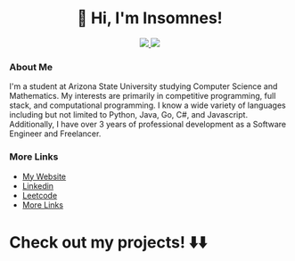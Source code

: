 <h1 align="center">👋 Hi, I'm Insomnes! </br></h1> 
<p align="center">
  <!--
  <a href="https://discord.com/invite/decJDCn">
	    <img src="https://img.shields.io/discord/761776694645489665?color=7289DA&labelColor=4a64bd&logo=discord&logoColor=white&style=for-the-badge" />
	</a> 
  -->
  <a href="https://www.youtube.com/channel/UCy0tGTdCVdygVb9wVGLHW3w">
	    <img src="https://img.shields.io/youtube/channel/subscribers/UCy0tGTdCVdygVb9wVGLHW3w?label=My%20Youtube&style=for-the-badge" />
	</a> 
  
  <a href="https://www.fiverr.com/insomnes">
	    <img src="https://img.shields.io/badge/fiverr-1DBF73?style=for-the-badge&logo=fiverr&logoColor=white" />
	</a> 

</p> 

### About Me
I'm a student at Arizona State University studying Computer Science and Mathematics. My interests are primarily in competitive programming, full stack, and computational programming. I know a wide variety of languages including but not limited to Python, Java, Go, C#, and Javascript. Additionally, I have over 3 years of professional development as a Software Engineer and Freelancer. 

### More Links
- [My Website](https://cedricclaessens.com/)
- [Linkedin](https://www.linkedin.com/in/cedric-claessens-412414250/)
- [Leetcode](https://leetcode.com/u/1nsomnes/)
- [More Links](https://cedricclaessens.com/links)


# Check out my projects! :arrow_down::arrow_down:
